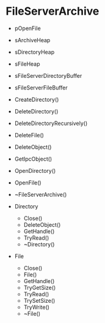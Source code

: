 # FileServerArchive

- pOpenFile
- sArchiveHeap
- sDirectoryHeap
- sFileHeap
- sFileServerDirectoryBuffer
- sFileServerFileBuffer

- CreateDirectory()
- DeleteDirectory()
- DeleteDirectoryRecursively()
- DeleteFile()
- DeleteObject()
- GetIpcObject()
- OpenDirectory()
- OpenFile()
- ~FileServerArchive()

- Directory
  - Close()
  - DeleteObject()
  - GetHandle()
  - TryRead()
  - ~Directory()

- File
  - Close()
  - File()
  - GetHandle()
  - TryGetSize()
  - TryRead()
  - TrySetSize()
  - TryWrite()
  - ~File()